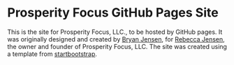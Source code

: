 # Prosperity Focus GitHub Pages Site

This is the site for Prosperity Focus, LLC., to be hosted by GitHub pages. It was originally designed and created by [Bryan Jensen](http://github.com/bawjensen), for [Rebecca Jensen](http://github.com/bawjensen), the owner and founder of Prosperity Focus, LLC. The site was created using a template from [startbootstrap](http://startbootstrap.com/).
